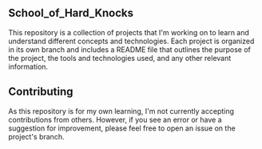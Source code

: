 ## School_of_Hard_Knocks
This repository is a collection of projects that I'm working on to learn and 
understand different concepts and technologies. 
Each project is organized in its own branch and includes a README file that outlines the purpose of the project, 
the tools and technologies used, and any other relevant information.


## Contributing
As this repository is for my own learning, I'm not currently accepting contributions from others. 
However, if you see an error or have a suggestion for improvement, please feel free to open an issue on the project's branch.
